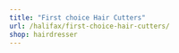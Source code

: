 ```yaml
---
title: "First choice Hair Cutters"
url: /halifax/first-choice-hair-cutters/
shop: hairdresser
---
```


